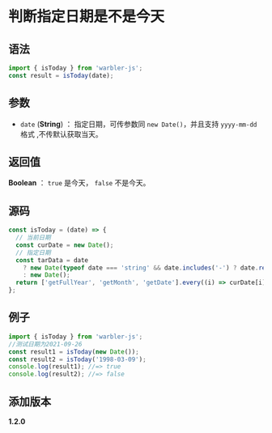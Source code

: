 # 判断指定日期是不是今天

## 语法

```js
import { isToday } from 'warbler-js';
const result = isToday(date);
```

## 参数

- `date` (**String**) ： 指定日期，可传参数同 `new Date()`，并且支持 `yyyy-mm-dd`格式 ,不传默认获取当天。

## 返回值

**Boolean** ： `true` 是今天， `false` 不是今天。

## 源码

```js
const isToday = (date) => {
  // 当前日期
  const curDate = new Date();
  // 指定日期
  const tarData = date
    ? new Date(typeof date === 'string' && date.includes('-') ? date.replace(/-/g, '/') : date)
    : new Date();
  return ['getFullYear', 'getMonth', 'getDate'].every((i) => curDate[i]() === tarData[i]());
};
```

## 例子

```js
import { isToday } from 'warbler-js';
//测试日期为2021-09-26
const result1 = isToday(new Date());
const result2 = isToday('1998-03-09');
console.log(result1); //=> true
console.log(result2); //=> false
```

## 添加版本

**1.2.0**
